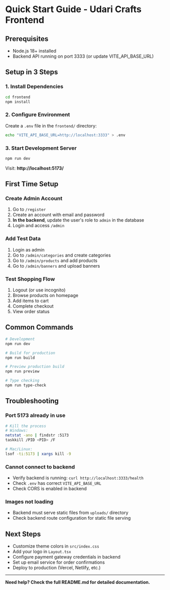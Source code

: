 # Quick Start Guide - Udari Crafts Frontend

## Prerequisites

- Node.js 18+ installed
- Backend API running on port 3333 (or update VITE_API_BASE_URL)

## Setup in 3 Steps

### 1. Install Dependencies

```bash
cd frontend
npm install
```

### 2. Configure Environment

Create a `.env` file in the `frontend/` directory:

```bash
echo "VITE_API_BASE_URL=http://localhost:3333" > .env
```

### 3. Start Development Server

```bash
npm run dev
```

Visit: **http://localhost:5173/**

## First Time Setup

### Create Admin Account

1. Go to `/register`
2. Create an account with email and password
3. **In the backend**, update the user's role to `admin` in the database
4. Login and access `/admin`

### Add Test Data

1. Login as admin
2. Go to `/admin/categories` and create categories
3. Go to `/admin/products` and add products
4. Go to `/admin/banners` and upload banners

### Test Shopping Flow

1. Logout (or use incognito)
2. Browse products on homepage
3. Add items to cart
4. Complete checkout
5. View order status

## Common Commands

```bash
# Development
npm run dev

# Build for production
npm run build

# Preview production build
npm run preview

# Type checking
npm run type-check
```

## Troubleshooting

### Port 5173 already in use

```bash
# Kill the process
# Windows:
netstat -ano | findstr :5173
taskkill /PID <PID> /F

# Mac/Linux:
lsof -ti:5173 | xargs kill -9
```

### Cannot connect to backend

- Verify backend is running: `curl http://localhost:3333/health`
- Check `.env` has correct `VITE_API_BASE_URL`
- Check CORS is enabled in backend

### Images not loading

- Backend must serve static files from `uploads/` directory
- Check backend route configuration for static file serving

## Next Steps

- Customize theme colors in `src/index.css`
- Add your logo in `Layout.tsx`
- Configure payment gateway credentials in backend
- Set up email service for order confirmations
- Deploy to production (Vercel, Netlify, etc.)

---

**Need help? Check the full README.md for detailed documentation.**
